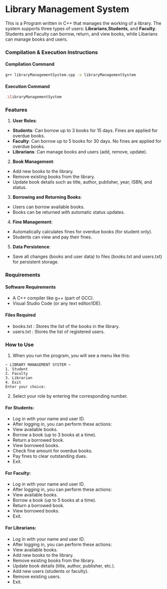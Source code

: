 # Library Management System

This is a Program written in C++ that manages the working of a library. The system supports three types of users: **Librarians**,**Students**, and **Faculty**. Students and Faculty can borrow, return, and view books, while Libarians can manage books and users.

### Compilation & Execution Instructions

#### Compilation Command
```bash
g++ libraryManagementSystem.cpp -o libraryManagementSystem
```
#### Execution Command
```bash
.\libraryManagementSystem 
```

### Features

1. **User Roles**:
- **Students**: Can borrow up to 3 books for 15 days. Fines are applied for overdue books.
- **Faculty**: Can borrow up to 5 books for 30 days. No fines are applied for overdue books.
- **Librarians**: Can manage books and users (add, remove, update).
2. **Book Management**:
- Add new books to the library.
- Remove existing books from the library.
- Update book details such as title, author, publisher, year, ISBN, and status.
3. **Borrowing and Returning Books**:
- Users can borrow available books.
- Books can be returned with automatic status updates.
4. **Fine Management**:
- Automatically calculates fines for overdue books (for student only).
- Students can view and pay their fines.
5. **Data Persistence**:
- Save all changes (books and user data) to files (books.txt and users.txt) for persistent storage.

### Requirements

#### Software Requirements
- A C++ compiler like g++ (part of GCC).
- Visual Studio Code (or any text editor/IDE).
#### Files Required
- books.txt : Stores the list of the books in the library.
- users.txt : Stores the list of registered users.

### How to Use
1. When you run the program, you will see a menu like this:
```text
~ LIBRARY MANAGEMENT SYSTEM ~
1. Student
2. Faculty
3. Librarian
4. Exit
Enter your choice:
```
2. Select your role by entering the corresponding number.

#### For Students:
- Log in with your name and user ID.
- After logging in, you can perform these actions:
 - View available books.
 - Borrow a book (up to 3 books at a time).
 - Return a borrowed book.
 - View borrowed books.
 - Check fine amount for overdue books.
 - Pay fines to clear outstanding dues.
 - Exit.

#### For Faculty:
- Log in with your name and user ID.
- After logging in, you can perform these actions:
 - View available books.
 - Borrow a book (up to 5 books at a time).
 - Return a borrowed book.
 - View borrowed books.
 - Exit.

#### For Librarians:
- Log in with your name and user ID.
- After logging in, you can perform these actions:
 - View available books.
 - Add new books to the library.
 - Remove existing books from the library.
 - Update book details (title, author, publisher, etc.).
 - Add new users (students or faculty).
 - Remove existing users.
 - Exit.


